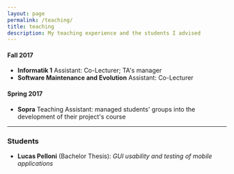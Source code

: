 ```yaml
---
layout: page
permalink: /teaching/
title: teaching
description: My teaching experience and the students I advised
---
```


#### Fall 2017
* **Informatik 1** Assistant: Co-Lecturer; TA's manager
* **Software Maintenance and Evolution** Assistant: Co-Lecturer

#### Spring 2017
* **Sopra** Teaching Assistant: managed students' groups into the development of their project's course

---

### Students
* **Lucas Pelloni** (Bachelor Thesis): *GUI usability and testing of mobile applications*